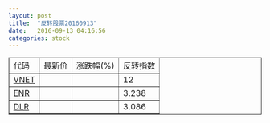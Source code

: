 ```yaml
---
layout: post
title:  "反转股票20160913"
date:   2016-09-13 04:16:56
categories: stock
---
```


<script type="text/javascript">
var stockList = []
stockList.push('gb_vnet');
stockList.push('gb_enr');
stockList.push('gb_dlr');
</script>

<table border="1">
 <tr>
 <td>代码</td>
  <td>最新价</td>
  <td>涨跌幅(%)</td>
 <td>反转指数</td>
</tr>
  <tr id="vnet"><td><a href="http://stock.finance.sina.com.cn/usstock/quotes/VNET.html" target="_blank">VNET</a></td><td></td><td></td><td>12</td></tr>
  <tr id="enr"><td><a href="http://stock.finance.sina.com.cn/usstock/quotes/ENR.html" target="_blank">ENR</a></td><td></td><td></td><td>3.238</td></tr>
  <tr id="dlr"><td><a href="http://stock.finance.sina.com.cn/usstock/quotes/DLR.html" target="_blank">DLR</a></td><td></td><td></td><td>3.086</td></tr>
</table>
